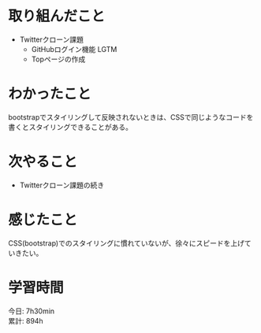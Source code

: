 # 取り組んだこと       
- Twitterクローン課題
  - GitHubログイン機能 LGTM
  - Topページの作成    
# わかったこと  
bootstrapでスタイリングして反映されないときは、CSSで同じようなコードを書くとスタイリングできることがある。  
# 次やること  
- Twitterクローン課題の続き  
# 感じたこと 
CSS(bootstrap)でのスタイリングに慣れていないが、徐々にスピードを上げていきたい。  
# 学習時間 
今日: 7h30min                   
累計: 894h            

